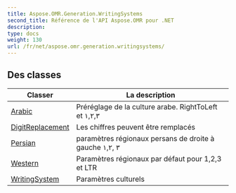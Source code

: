 ```yaml
---
title: Aspose.OMR.Generation.WritingSystems
second_title: Référence de l'API Aspose.OMR pour .NET
description: 
type: docs
weight: 130
url: /fr/net/aspose.omr.generation.writingsystems/
---
```



## Des classes

| Classer | La description |
| --- | --- |
| [Arabic](./arabic/) | Préréglage de la culture arabe. RightToLeft et ١,٢,٣ |
| [DigitReplacement](./digitreplacement/) | Les chiffres peuvent être remplacés |
| [Persian](./persian/) | paramètres régionaux persans de droite à gauche ١,۲, ۳ |
| [Western](./western/) | Paramètres régionaux par défaut pour 1,2,3 et LTR |
| [WritingSystem](./writingsystem/) | Paramètres culturels |


